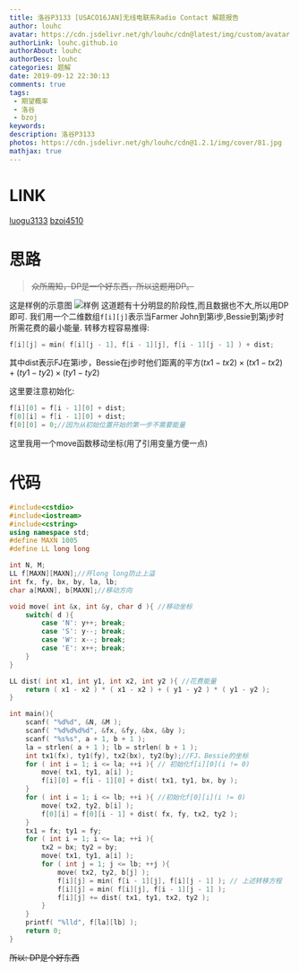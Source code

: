 ```yaml
---
title: 洛谷P3133 [USACO16JAN]无线电联系Radio Contact 解题报告
author: louhc
avatar: https://cdn.jsdelivr.net/gh/louhc/cdn@latest/img/custom/avatar.jpg
authorLink: louhc.github.io
authorAbout: louhc
authorDesc: louhc
categories: 题解
date: 2019-09-12 22:30:13
comments: true
tags:
 - 期望概率
 - 洛谷
 - bzoj
keywords: 
description: 洛谷P3133
photos: https://cdn.jsdelivr.net/gh/louhc/cdn@1.2.1/img/cover/81.jpg
mathjax: true
---
```


# LINK

[luogu3133](https://www.luogu.com.cn/problemnew/show/P3133)
[bzoj4510](https://www.lydsy.com/JudgeOnline/problem.php?id=4510)

# 思路

> ~~众所周知，DP是一个好东西，所以这题用DP。~~

这是样例的示意图 
![样例](https://img-blog.csdn.net/20180814150653860?watermark/2/text/aHR0cHM6Ly9ibG9nLmNzZG4ubmV0L2xvdWhhbmNoZW5n/font/5a6L5L2T/fontsize/400/fill/I0JBQkFCMA==/dissolve/70)
这道题有十分明显的阶段性,而且数据也不大,所以用DP即可. 
我们用一个二维数组`f[i][j]`表示当Farmer John到第i步,Bessie到第j步时所需花费的最小能量. 
转移方程容易推得:

```cpp
f[i][j] = min( f[i][j - 1], f[i - 1][j], f[i - 1][j - 1] ) + dist;
```

其中dist表示FJ在第i步，Bessie在j步时他们距离的平方$( tx1 - tx2 ) \times ( tx1 - tx2 ) + ( ty1 - ty2 ) \times ( ty1 - ty2 )$

这里要注意初始化:

```cpp
f[i][0] = f[i - 1][0] + dist;
f[0][i] = f[i - 1][0] + dist;
f[0][0] = 0;//因为从初始位置开始的第一步不需要能量
```

这里我用一个move函数移动坐标(用了引用变量方便一点)

# 代码

```cpp
#include<cstdio>
#include<iostream>
#include<cstring>
using namespace std;
#define MAXN 1005
#define LL long long

int N, M;
LL f[MAXN][MAXN];//开long long防止上溢
int fx, fy, bx, by, la, lb;
char a[MAXN], b[MAXN];//移动方向

void move( int &x, int &y, char d ){ //移动坐标
    switch( d ){
        case 'N': y++; break;
        case 'S': y--; break;
        case 'W': x--; break;
        case 'E': x++; break;
    }
}

LL dist( int x1, int y1, int x2, int y2 ){ //花费能量
    return ( x1 - x2 ) * ( x1 - x2 ) + ( y1 - y2 ) * ( y1 - y2 );
}

int main(){
    scanf( "%d%d", &N, &M );
    scanf( "%d%d%d%d", &fx, &fy, &bx, &by );
    scanf( "%s%s", a + 1, b + 1 );
    la = strlen( a + 1 ); lb = strlen( b + 1 );
    int tx1(fx), ty1(fy), tx2(bx), ty2(by);//FJ、Bessie的坐标
    for ( int i = 1; i <= la; ++i ){ // 初始化f[i][0](i != 0)
        move( tx1, ty1, a[i] );
        f[i][0] = f[i - 1][0] + dist( tx1, ty1, bx, by );
    }
    for ( int i = 1; i <= lb; ++i ){ //初始化f[0][i](i != 0)
        move( tx2, ty2, b[i] );
        f[0][i] = f[0][i - 1] + dist( fx, fy, tx2, ty2 );
    }
    tx1 = fx; ty1 = fy;
    for ( int i = 1; i <= la; ++i ){
        tx2 = bx; ty2 = by;
        move( tx1, ty1, a[i] );
        for ( int j = 1; j <= lb; ++j ){
            move( tx2, ty2, b[j] );
            f[i][j] = min( f[i - 1][j], f[i][j - 1] ); // 上述转移方程
            f[i][j] = min( f[i][j], f[i - 1][j - 1] );
            f[i][j] += dist( tx1, ty1, tx2, ty2 );
        }
    }
    printf( "%lld", f[la][lb] );
    return 0;
}
```

~~所以: DP是个好东西~~